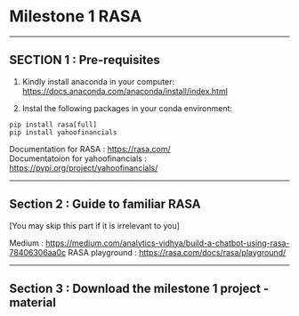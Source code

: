 # Milestone 1 RASA

---

## SECTION 1 : Pre-requisites

1) Kindly install anaconda in your computer:
https://docs.anaconda.com/anaconda/install/index.html

2) Instal the following packages in your conda environment:
```
pip install rasa[full]
pip install yahoofinancials
```

Documentation for RASA : https://rasa.com/ <br>
Documentatoion for yahoofinancials : https://pypi.org/project/yahoofinancials/ <br>

---

## Section 2 : Guide to familiar RASA
[You may skip this part if it is irrelevant to you]

Medium : https://medium.com/analytics-vidhya/build-a-chatbot-using-rasa-78406306aa0c
RASA playground : https://rasa.com/docs/rasa/playground/

---

## Section 3 : Download the milestone 1 project - material




